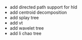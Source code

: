 - add directed path support for hld
- add centroid decomposition 
- add splay tree
- add vt
- add wavelet tree
- add li chao tree
